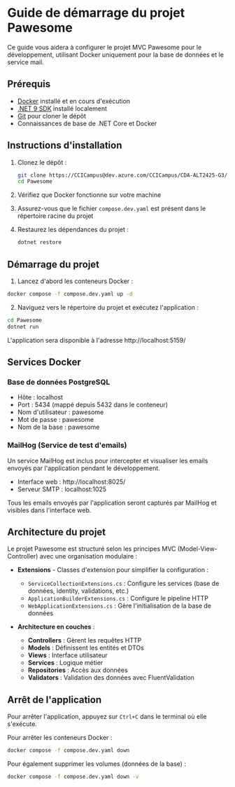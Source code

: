 # Guide de démarrage du projet Pawesome

Ce guide vous aidera à configurer le projet MVC Pawesome pour le développement, utilisant Docker uniquement pour la base de données et le service mail.

## Prérequis

- [Docker](https://www.docker.com/products/docker-desktop/) installé et en cours d'exécution
- [.NET 9 SDK](https://dotnet.microsoft.com/download) installé localement
- [Git](https://git-scm.com/downloads) pour cloner le dépôt
- Connaissances de base de .NET Core et Docker

## Instructions d'installation

1. Clonez le dépôt :
   ```bash
   git clone https://CCICampus@dev.azure.com/CCICampus/CDA-ALT2425-G3/_git/CDA-ALT2425-G3
   cd Pawesome
   ```

2. Vérifiez que Docker fonctionne sur votre machine

3. Assurez-vous que le fichier `compose.dev.yaml` est présent dans le répertoire racine du projet

4. Restaurez les dépendances du projet :
   ```bash
   dotnet restore
   ```

## Démarrage du projet

1. Lancez d'abord les conteneurs Docker :

```bash
docker compose -f compose.dev.yaml up -d
```

2. Naviguez vers le répertoire du projet et exécutez l'application :

```bash
cd Pawesome
dotnet run
```

L'application sera disponible à l'adresse http://localhost:5159/

## Services Docker

### Base de données PostgreSQL

- Hôte : localhost
- Port : 5434 (mappé depuis 5432 dans le conteneur)
- Nom d'utilisateur : pawesome
- Mot de passe : pawesome
- Nom de la base : pawesome

### MailHog (Service de test d'emails)

Un service MailHog est inclus pour intercepter et visualiser les emails envoyés par l'application pendant le développement.

- Interface web : http://localhost:8025/
- Serveur SMTP : localhost:1025

Tous les emails envoyés par l'application seront capturés par MailHog et visibles dans l'interface web.

## Architecture du projet

Le projet Pawesome est structuré selon les principes MVC (Model-View-Controller) avec une organisation modulaire :

- **Extensions** - Classes d'extension pour simplifier la configuration :
   - `ServiceCollectionExtensions.cs` : Configure les services (base de données, identity, validations, etc.)
   - `ApplicationBuilderExtensions.cs` : Configure le pipeline HTTP
   - `WebApplicationExtensions.cs` : Gère l'initialisation de la base de données

- **Architecture en couches** :
   - **Controllers** : Gèrent les requêtes HTTP
   - **Models** : Définissent les entités et DTOs
   - **Views** : Interface utilisateur
   - **Services** : Logique métier
   - **Repositories** : Accès aux données
   - **Validators** : Validation des données avec FluentValidation

## Arrêt de l'application

Pour arrêter l'application, appuyez sur `Ctrl+C` dans le terminal où elle s'exécute.

Pour arrêter les conteneurs Docker :

```bash
docker compose -f compose.dev.yaml down
```

Pour également supprimer les volumes (données de la base) :

```bash
docker compose -f compose.dev.yaml down -v
```